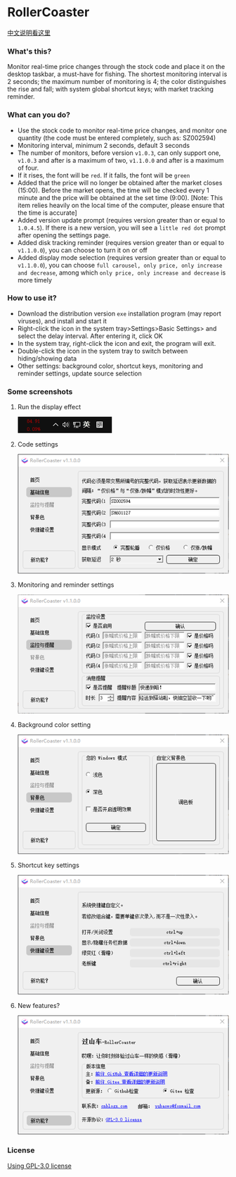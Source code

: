 # RollerCoaster

[中文说明看这里](./README_zh.md)

### What's this?

Monitor real-time price changes through the stock code and place it on the desktop taskbar, a must-have for fishing. The shortest monitoring interval is 2 seconds; the maximum number of monitoring is 4; the color distinguishes the rise and fall; with system global shortcut keys; with market tracking reminder.

### What can you do?

- Use the stock code to monitor real-time price changes, and monitor one quantity (the code must be entered completely, such as: SZ002594)
- Monitoring interval, minimum 2 seconds, default 3 seconds
- The number of monitors, before version `v1.0.3`, can only support one, `v1.0.3` and after is a maximum of two, `v1.1.0.0` and after is a maximum of four.
- If it rises, the font will be `red`. If it falls, the font will be `green`
- Added that the price will no longer be obtained after the market closes (15:00). Before the market opens, the time will be checked every 1 minute and the price will be obtained at the set time (9:00). [Note: This item relies heavily on the local time of the computer, please ensure that the time is accurate]
- Added version update prompt (requires version greater than or equal to `1.0.4.5`). If there is a new version, you will see a `little red dot` prompt after opening the settings page.
- Added disk tracking reminder (requires version greater than or equal to `v1.1.0.0`), you can choose to turn it on or off
- Added display mode selection (requires version greater than or equal to `v1.1.0.0`), you can choose `full carousel, only price, only increase and decrease`, among which `only price, only increase and decrease` is more timely

### How to use it?

- Download the distribution version `exe` installation program (may report viruses), and install and start it
- Right-click the icon in the system tray>Settings>Basic Settings> and select the delay interval. After entering it, click OK
- In the system tray, right-click the icon and exit, the program will exit.
- Double-click the icon in the system tray to switch between hiding/showing data
- Other settings: background color, shortcut keys, monitoring and reminder settings, update source selection

### Some screenshots

1. Run the display effect

    ![01.png](./readme/01.png)

2. Code settings

    ![02.png](./readme/02.png)

3. Monitoring and reminder settings

    ![06.png](./readme/06.png)

4. Background color setting

    ![03.png](./readme/03.png)

5. Shortcut key settings

    ![04.png](./readme/04.png)

6. New features?

   ![05.png](./readme/05.png)

### License

[Using GPL-3.0 license](https://www.gnu.org/licenses/gpl-3.0.html)